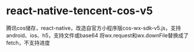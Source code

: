 # react-native-tencent-cos-v5
腾讯cos储存，react-native，改造自官方小程序版cos-wx-sdk-v5.js，支持android、ios、h5，支持文件或base64
将wx.request和wx.downFile替换成了fetch，不支持进度
